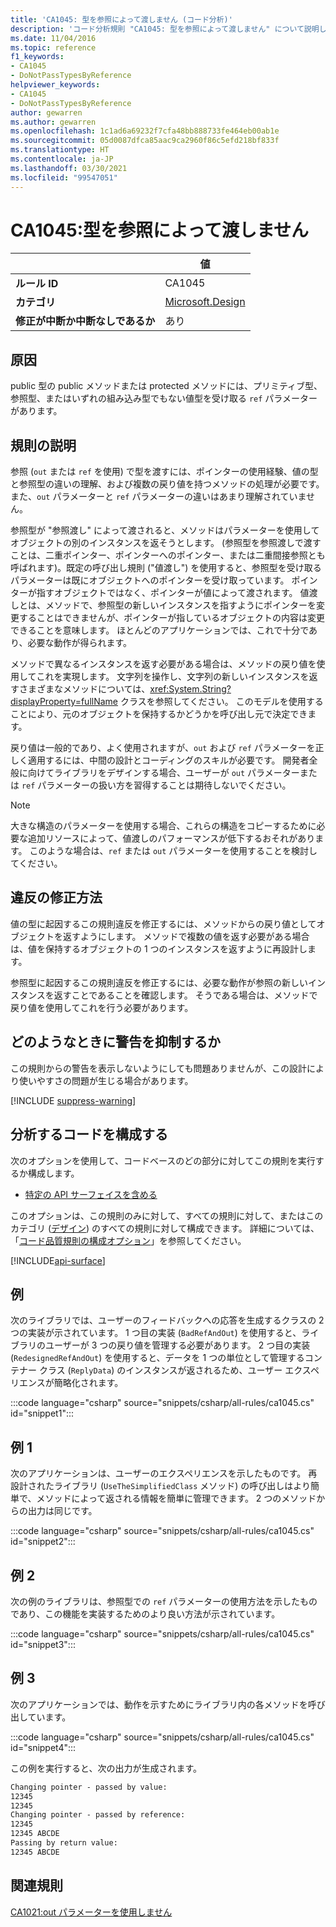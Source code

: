 ```yaml
---
title: 'CA1045: 型を参照によって渡しません (コード分析)'
description: 'コード分析規則 "CA1045: 型を参照によって渡しません" について説明します'
ms.date: 11/04/2016
ms.topic: reference
f1_keywords:
- CA1045
- DoNotPassTypesByReference
helpviewer_keywords:
- CA1045
- DoNotPassTypesByReference
author: gewarren
ms.author: gewarren
ms.openlocfilehash: 1c1ad6a69232f7cfa48bb888733fe464eb00ab1e
ms.sourcegitcommit: 05d0087dfca85aac9ca2960f86c5efd218bf833f
ms.translationtype: HT
ms.contentlocale: ja-JP
ms.lasthandoff: 03/30/2021
ms.locfileid: "99547051"
---
```

# <a name="ca1045-do-not-pass-types-by-reference"></a>CA1045:型を参照によって渡しません

| | 値 |
|-|-|
| **ルール ID** |CA1045|
| **カテゴリ** |[Microsoft.Design](design-warnings.md)|
| **修正が中断か中断なしであるか** |あり|

## <a name="cause"></a>原因

public 型の public メソッドまたは protected メソッドには、プリミティブ型、参照型、またはいずれの組み込み型でもない値型を受け取る `ref` パラメーターがあります。

## <a name="rule-description"></a>規則の説明

参照 (`out` または `ref` を使用) で型を渡すには、ポインターの使用経験、値の型と参照型の違いの理解、および複数の戻り値を持つメソッドの処理が必要です。 また、`out` パラメーターと `ref` パラメーターの違いはあまり理解されていません。

参照型が "参照渡し" によって渡されると、メソッドはパラメーターを使用してオブジェクトの別のインスタンスを返そうとします。 (参照型を参照渡しで渡すことは、二重ポインター、ポインターへのポインター、または二重間接参照とも呼ばれます)。既定の呼び出し規則 ("値渡し") を使用すると、参照型を受け取るパラメーターは既にオブジェクトへのポインターを受け取っています。 ポインターが指すオブジェクトではなく、ポインターが値によって渡されます。 値渡しとは、メソッドで、参照型の新しいインスタンスを指すようにポインターを変更することはできませんが、ポインターが指しているオブジェクトの内容は変更できることを意味します。 ほとんどのアプリケーションでは、これで十分であり、必要な動作が得られます。

メソッドで異なるインスタンスを返す必要がある場合は、メソッドの戻り値を使用してこれを実現します。 文字列を操作し、文字列の新しいインスタンスを返すさまざまなメソッドについては、<xref:System.String?displayProperty=fullName> クラスを参照してください。 このモデルを使用することにより、元のオブジェクトを保持するかどうかを呼び出し元で決定できます。

戻り値は一般的であり、よく使用されますが、`out` および `ref` パラメーターを正しく適用するには、中間の設計とコーディングのスキルが必要です。 開発者全般に向けてライブラリをデザインする場合、ユーザーが `out` パラメーターまたは `ref` パラメーターの扱い方を習得することは期待しないでください。

> [!NOTE]
> 大きな構造のパラメーターを使用する場合、これらの構造をコピーするために必要な追加リソースによって、値渡しのパフォーマンスが低下するおそれがあります。 このような場合は、`ref` または `out` パラメーターを使用することを検討してください。

## <a name="how-to-fix-violations"></a>違反の修正方法

値の型に起因するこの規則違反を修正するには、メソッドからの戻り値としてオブジェクトを返すようにします。 メソッドで複数の値を返す必要がある場合は、値を保持するオブジェクトの 1 つのインスタンスを返すように再設計します。

参照型に起因するこの規則違反を修正するには、必要な動作が参照の新しいインスタンスを返すことであることを確認します。 そうである場合は、メソッドで戻り値を使用してこれを行う必要があります。

## <a name="when-to-suppress-warnings"></a>どのようなときに警告を抑制するか

この規則からの警告を表示しないようにしても問題ありませんが、この設計により使いやすさの問題が生じる場合があります。

[!INCLUDE [suppress-warning](../../../../includes/code-analysis/suppress-warning.md)]

## <a name="configure-code-to-analyze"></a>分析するコードを構成する

次のオプションを使用して、コードベースのどの部分に対してこの規則を実行するか構成します。

- [特定の API サーフェイスを含める](#include-specific-api-surfaces)

このオプションは、この規則のみに対して、すべての規則に対して、またはこのカテゴリ ([デザイン](design-warnings.md)) のすべての規則に対して構成できます。 詳細については、「[コード品質規則の構成オプション](../code-quality-rule-options.md)」を参照してください。

[!INCLUDE[api-surface](~/includes/code-analysis/api-surface.md)]

## <a name="example"></a>例

次のライブラリでは、ユーザーのフィードバックへの応答を生成するクラスの 2 つの実装が示されています。 1 つ目の実装 (`BadRefAndOut`) を使用すると、ライブラリのユーザーが 3 つの戻り値を管理する必要があります。 2 つ目の実装 (`RedesignedRefAndOut`) を使用すると、データを 1 つの単位として管理するコンテナー クラス (`ReplyData`) のインスタンスが返されるため、ユーザー エクスペリエンスが簡略化されます。

:::code language="csharp" source="snippets/csharp/all-rules/ca1045.cs" id="snippet1":::

## <a name="example-1"></a>例 1

次のアプリケーションは、ユーザーのエクスペリエンスを示したものです。 再設計されたライブラリ (`UseTheSimplifiedClass` メソッド) の呼び出しはより簡単で、メソッドによって返される情報を簡単に管理できます。 2 つのメソッドからの出力は同じです。

:::code language="csharp" source="snippets/csharp/all-rules/ca1045.cs" id="snippet2":::

## <a name="example-2"></a>例 2

次の例のライブラリは、参照型での `ref` パラメーターの使用方法を示したものであり、この機能を実装するためのより良い方法が示されています。

:::code language="csharp" source="snippets/csharp/all-rules/ca1045.cs" id="snippet3":::

## <a name="example-3"></a>例 3

次のアプリケーションでは、動作を示すためにライブラリ内の各メソッドを呼び出しています。

:::code language="csharp" source="snippets/csharp/all-rules/ca1045.cs" id="snippet4":::

この例を実行すると、次の出力が生成されます。

```txt
Changing pointer - passed by value:
12345
12345
Changing pointer - passed by reference:
12345
12345 ABCDE
Passing by return value:
12345 ABCDE
```

## <a name="related-rules"></a>関連規則

[CA1021:out パラメーターを使用しません](ca1021.md)
